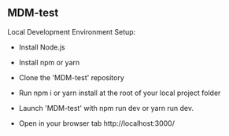 MDM-test
---

Local Development Environment Setup:

* Install Node.js

* Install npm or yarn

* Clone the 'MDM-test' repository

* Run npm i or yarn install at the root of your local project folder

* Launch 'MDM-test' with npm run dev or yarn run dev.

* Open in your browser tab http://localhost:3000/
